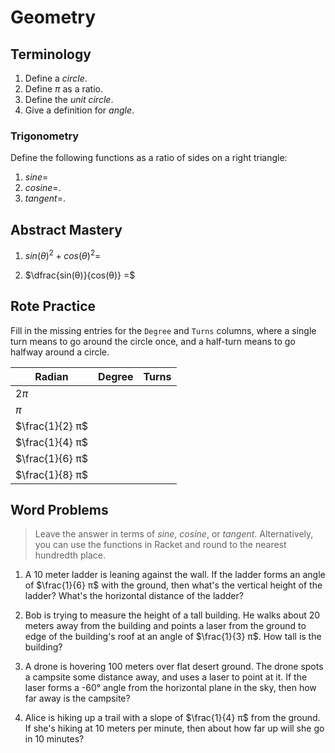 # Geometry

## Terminology

1. Define a _circle_.
2. Define $π$ as a ratio.
3. Define the _unit circle_.
4. Give a definition for _angle_.

### Trigonometry

Define the following functions as a ratio of sides on a right triangle:

1. $sine =$
2. $cosine =$.
3. $tangent =$.

## Abstract Mastery

1. $sin(θ)^2 + cos(θ)^2 =$

2. $\dfrac{sin(θ)}{cos(θ)} =$

## Rote Practice

Fill in the missing entries for the `Degree` and `Turns` columns, where a single
turn means to go around the circle once, and a half-turn means to go halfway
around a circle.

Radian          | Degree | Turns
------          | ------ | -----------
$2π$            |        |
$π$             |        |
$\frac{1}{2} π$ |        |
$\frac{1}{4} π$ |        |
$\frac{1}{6} π$ |        |
$\frac{1}{8} π$ |        |

## Word Problems

> Leave the answer in terms of $sine$, $cosine$, or $tangent$. Alternatively,
> you can use the functions in Racket and round to the nearest hundredth place.

1. A 10 meter ladder is leaning against the wall. If the ladder forms an angle 
   of $\frac{1}{6} π$ with the ground, then what's the vertical height of the 
   ladder? What's the horizontal distance of the ladder?

2. Bob is trying to measure the height of a tall building. He walks about 20 
   meters away from the building and points a laser from the ground to edge of 
   the building's roof at an angle of $\frac{1}{3} π$. How tall is the building?

3. A drone is hovering 100 meters over flat desert ground. The drone spots a 
   campsite some distance away, and uses a laser to point at it. If the laser 
   forms a -60° angle from the horizontal plane in the sky, then how far away is 
   the campsite?

4. Alice is hiking up a trail with a slope of $\frac{1}{4} π$ from the ground. 
   If she's hiking at 10 meters per minute, then about how far up will she go in 
   10 minutes?
